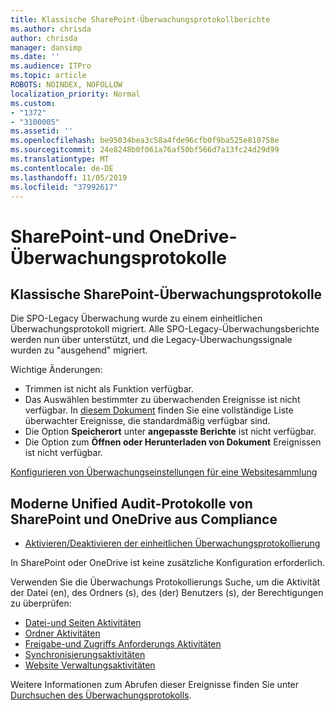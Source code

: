 ```yaml
---
title: Klassische SharePoint-Überwachungsprotokollberichte
ms.author: chrisda
author: chrisda
manager: dansimp
ms.date: ''
ms.audience: ITPro
ms.topic: article
ROBOTS: NOINDEX, NOFOLLOW
localization_priority: Normal
ms.custom:
- "1372"
- "3100005"
ms.assetid: ''
ms.openlocfilehash: be95034bea3c58a4fde96cfb0f9ba525e810758e
ms.sourcegitcommit: 24e8248b0f061a76af50bf566d7a13fc24d29d99
ms.translationtype: MT
ms.contentlocale: de-DE
ms.lasthandoff: 11/05/2019
ms.locfileid: "37992617"
---
```

# <a name="sharepoint-and-onedrive-audit-logs"></a>SharePoint-und OneDrive-Überwachungsprotokolle

## <a name="sharepoint-classic-audit-logs"></a>Klassische SharePoint-Überwachungsprotokolle

Die SPO-Legacy Überwachung wurde zu einem einheitlichen Überwachungsprotokoll migriert. Alle SPO-Legacy-Überwachungsberichte werden nun über unterstützt, und die Legacy-Überwachungssignale wurden zu "ausgehend" migriert.

Wichtige Änderungen:

* Trimmen ist nicht als Funktion verfügbar.
* Das Auswählen bestimmter zu überwachenden Ereignisse ist nicht verfügbar. In [diesem Dokument](https://docs.microsoft.com/office365/securitycompliance/search-the-audit-log-in-security-and-compliance) finden Sie eine vollständige Liste überwachter Ereignisse, die standardmäßig verfügbar sind.
* Die Option **Speicherort** unter **angepasste Berichte** ist nicht verfügbar.
* Die Option zum **Öffnen oder Herunterladen von Dokument** Ereignissen ist nicht verfügbar.

[Konfigurieren von Überwachungseinstellungen für eine Websitesammlung](https://support.office.com/article/Configure-audit-settings-for-a-site-collection-A9920C97-38C0-44F2-8BCB-4CF1E2AE22D2)

## <a name="sharepoint-and-onedrive-modern-unified-audit-logs-from-compliance"></a>Moderne Unified Audit-Protokolle von SharePoint und OneDrive aus Compliance

* [Aktivieren/Deaktivieren der einheitlichen Überwachungsprotokollierung](https://docs.microsoft.com/office365/securitycompliance/turn-audit-log-search-on-or-off) 

In SharePoint oder OneDrive ist keine zusätzliche Konfiguration erforderlich.

Verwenden Sie die Überwachungs Protokollierungs Suche, um die Aktivität der Datei (en), des Ordners (s), des (der) Benutzers (s), der Berechtigungen zu überprüfen:

* [Datei-und Seiten Aktivitäten](https://docs.microsoft.com/office365/securitycompliance/search-the-audit-log-in-security-and-compliance)
* [Ordner Aktivitäten](https://docs.microsoft.com/office365/securitycompliance/search-the-audit-log-in-security-and-compliance#folder-activities)
* [Freigabe-und Zugriffs Anforderungs Aktivitäten](https://docs.microsoft.com/office365/securitycompliance/search-the-audit-log-in-security-and-compliance#sharing-and-access-request-activities)
* [Synchronisierungsaktivitäten](https://docs.microsoft.com/office365/securitycompliance/search-the-audit-log-in-security-and-compliance#synchronization-activities)
* [Website Verwaltungsaktivitäten](https://docs.microsoft.com/office365/securitycompliance/search-the-audit-log-in-security-and-compliance#site-administration-activities)

Weitere Informationen zum Abrufen dieser Ereignisse finden Sie unter [Durchsuchen des Überwachungsprotokolls](https://docs.microsoft.com/office365/securitycompliance/search-the-audit-log-in-security-and-compliance#search-the-audit-log).
